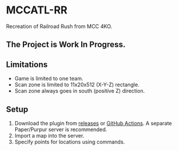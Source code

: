 # MCCATL-RR

Recreation of Railroad Rush from MCC 4KO.

## The Project is Work In Progress.

## Limitations
- Game is limited to one team.
- Scan zone is limited to 11x20x512 (X-Y-Z) rectangle.
- Scan zone always goes in south (positive Z) direction.

## Setup
1. Download the plugin from [releases](https://github.com/dotPast/mccatl-rr/releases) or [GitHub Actions](https://github.com/dotPast/mccatl-rr/actions/workflows/gradle.yml). A separate Paper/Purpur server is recommended.
2. Import a map into the server.
3. Specify points for locations using commands.
